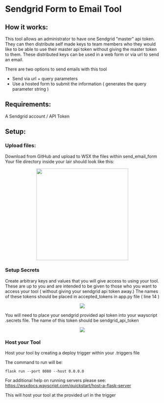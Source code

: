 # Sendgrid Form to Email Tool

## How it works:
This tool allows an administrator to have one Sendgrid "master" api token.
They can then distribute self made keys to team members who they would like to be able to use their master api token without giving the master token to them.
These distributed keys can be used in a web form or via url to send an email.

There are two options to send emails with this tool
<ul>
<li>Send via url + query parameters</li>
<li>Use a hosted form to submit the information ( generates the query parameter string )</li>
</ul>

## Requirements:
A Sendgrid account / API Token

## Setup:
### Upload files:
Download from GitHub and upload to WSX the files within send_email_form
Your file directory inside your lair should look like this:
<p align="center">
  <img width="300" src="https://raw.githubusercontent.com/wayscript/wsx_tools/master/static/sendgrid/sendgrid_send_email_form_directory.jpg" />
</p>

### Setup Secrets
Create arbitrary keys and values that you will give access to using your tool.
These are up to you and are intended to be given to those who you want to access your tool ( without giving your sendgrid api token away.)
The names of these tokens should be placed in accepted_tokens in app.py file ( line 14 )
<p align="center">
  <img src="https://raw.githubusercontent.com/wayscript/wsx_tools/master/static/sendgrid/secrets_sendgrid_form.jpg" />
</p>

You will need to place your sendgrid provided api token into your wayscript .secrets file.
The name of this token should be sendgrid_api_token
<p align="center">
  <img src="https://raw.githubusercontent.com/wayscript/wsx_tools/master/static/sendgrid/example_tokens.jpg" />
</p>

### Host your Tool
Host your tool by creating a deploy trigger within your .triggers file

The command to run will be:
```
flask run --port 8080 --host 0.0.0.0
```
For additional help on running servers please see:
https://wsxdocs.wayscript.com/quickstart/host-a-flask-server

This will host your tool at the provided url in the trigger
